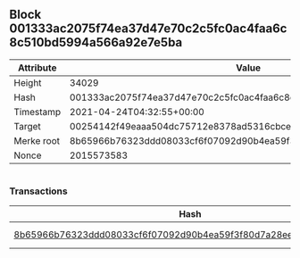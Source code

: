## Block 001333ac2075f74ea37d47e70c2c5fc0ac4faa6c8c510bd5994a566a92e7e5ba

Attribute | Value
--- | ---
Height | 34029
Hash | 001333ac2075f74ea37d47e70c2c5fc0ac4faa6c8c510bd5994a566a92e7e5ba
Timestamp | 2021-04-24T04:32:55+00:00
Target | 00254142f49eaaa504dc75712e8378ad5316cbcead634704b3734b6271167cc4
Merke root | 8b65966b76323ddd08033cf6f07092d90b4ea59f3f80d7a28ee8734a98c26060
Nonce | 2015573583

```

```

### Transactions

Hash | Amount
--- | ---
[8b65966b76323ddd08033cf6f07092d90b4ea59f3f80d7a28ee8734a98c26060](8b65966b76323ddd08033cf6f07092d90b4ea59f3f80d7a28ee8734a98c26060.md) | 10.00000000 SKEPTI 
